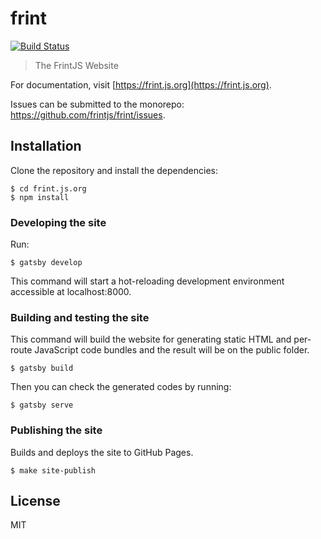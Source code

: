 # frint

[![Build Status](https://img.shields.io/travis/frintjs/frint.js.org/master.svg)](http://travis-ci.org/frintjs/frint.js.org)

> The FrintJS Website

For documentation, visit [https://frint.js.org](https://frint.js.org).

Issues can be submitted to the monorepo: https://github.com/frintjs/frint/issues.

## Installation

Clone the repository and install the dependencies:

```
$ cd frint.js.org
$ npm install
```

### Developing the site

Run:

```
$ gatsby develop
```

This command will start a hot-reloading development environment accessible at localhost:8000.


### Building and testing the site

This command will build the website for generating static HTML and per-route JavaScript code bundles and the result will be on the public folder.

```
$ gatsby build
```
Then you can check the generated codes by running:

```
$ gatsby serve
```


### Publishing the site

Builds and deploys the site to GitHub Pages.

```
$ make site-publish
```

## License

MIT
